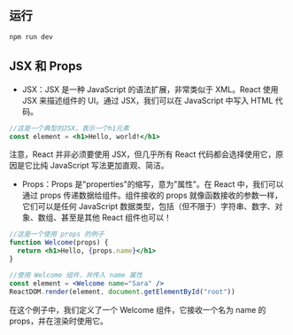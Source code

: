 ## 运行

    npm run dev

## JSX 和 Props

- JSX：JSX 是一种 JavaScript 的语法扩展，非常类似于 XML。React 使用 JSX 来描述组件的 UI。通过 JSX，我们可以在 JavaScript 中写入 HTML 代码。

```jsx
//这是一个典型的JSX，表示一个h1元素
const element = <h1>Hello, world!</h1>
```

注意，React 并非必须要使用 JSX，但几乎所有 React 代码都会选择使用它，原因是它比纯 JavaScript 写法更加直观、简洁。

- Props：Props 是"properties"的缩写，意为"属性"。在 React 中，我们可以通过 props 传递数据给组件。组件接收的 props 就像函数接收的参数一样，它们可以是任何 JavaScript 数据类型，包括（但不限于）字符串、数字、对象、数组、甚至是其他 React 组件也可以！

```jsx
//这是一个使用 props 的例子
function Welcome(props) {
  return <h1>Hello, {props.name}</h1>
}

//使用 Welcome 组件，并传入 name 属性
const element = <Welcome name="Sara" />
ReactDOM.render(element, document.getElementById("root"))
```

在这个例子中，我们定义了一个 Welcome 组件，它接收一个名为 name 的 props，并在渲染时使用它。
